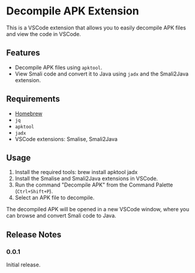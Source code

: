 # Decompile APK Extension

This is a VSCode extension that allows you to easily decompile APK files and view the code in VSCode.

## Features

- Decompile APK files using `apktool`.
- View Smali code and convert it to Java using `jadx` and the Smali2Java extension.

## Requirements

- [Homebrew](https://brew.sh)
- `jq`
- `apktool`
- `jadx`
- VSCode extensions: Smalise, Smali2Java

## Usage

1. Install the required tools:
brew install apktool jadx
2. Install the Smalise and Smali2Java extensions in VSCode.
3. Run the command "Decompile APK" from the Command Palette (`Ctrl+Shift+P`).
4. Select an APK file to decompile.

The decompiled APK will be opened in a new VSCode window, where you can browse and convert Smali code to Java.

## Release Notes

### 0.0.1

Initial release.